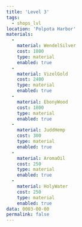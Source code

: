 ```yaml
---
title: 'Level 3'
tags:
  - shops_lvl
location: 'Polpota Harbor'
materials:
  -
    material: WendelSilver
    cost: 1800
    type: material
    enabled: true
  -
    material: VizelGold
    cost: 2400
    type: material
    enabled: true
  -
    material: EbonyWood
    cost: 1800
    type: material
    enabled: true
  -
    material: JuddHemp
    cost: 300
    type: material
    enabled: true
  -
    material: AromaOil
    cost: 250
    type: material
    enabled: true
  -
    material: HolyWater
    cost: 250
    type: material
    enabled: true
data: 0003-00-00
permalink: false
---
```

